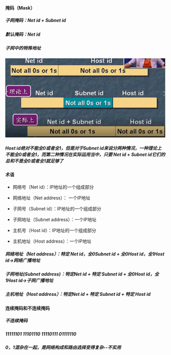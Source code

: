 #### 掩码（Mask）
##### 子网掩码：Net id + Subnet id
##### 默认掩码：Net id

##### 子网中的特殊地址
 ![](/assets/18-5-27-1.png)
##### Host id绝对不能全0或者全1，但是对于Subnet id来说分两种情况，一种理论上不能全0或者全1，而第二种情况在实际运用当中，只要 Net id + Subnet id它们的总和不是全0或者全1就足够了
 
#### 术语
* 网络号（Net id）：IP地址的一个组成部分
* 网络地址（Net address）： 一个IP地址

* 子网号（Subnet id）：IP地址的一个组成部分
* 子网地址（Subnet address）：一个IP地址

* 主机号（Host id）：IP地址的一个组成部分
* 主机地址（Host address）：一个IP地址

##### 网络地址（Net address）：特定 Net id，全0Subnet id + 全0Host id，全1Host id->网络广播地址
##### 子网地址(Subnet address)：特定Net id + 特定 Subnet id + 全0Host id，全1Host id->子网广播地址
##### 主机地址（Host address）：特定Net id + 特定 Subnet id + 特定 Host id

#### 连续掩码和不连续掩码
##### 不连续掩码
##### 11111101 11101110 11110111 01111110
##### 0，1混杂在一起，是网络构成和路由选择变得复杂--不实用


